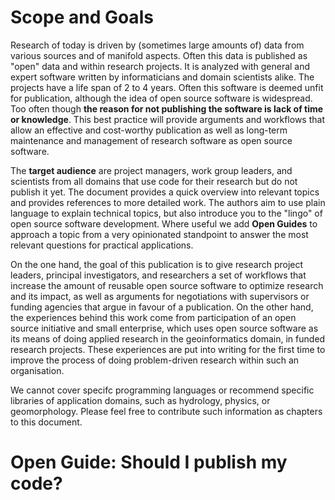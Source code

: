 # Scope and Goals

Research of today is driven by (sometimes large amounts of) data from various sources and of manifold aspects. Often this data is published as "open" data and within research projects. It is analyzed with general and expert software written by informaticians and domain scientists alike. The projects have a life span of 2 to 4 years. Often this software is deemed unfit for publication, although the idea of open source software is widespread. Too often though **the reason for not publishing the software is lack of time or knowledge**. This best practice will provide arguments and workflows that allow an effective and cost-worthy publication as well as long-term maintenance and management of research software as open source software.

The **target audience** are project managers, work group leaders, and scientists from all domains that use code for their research but do not publish it yet. The document provides a quick overview into relevant topics and provides references to more detailed work. The authors aim to use plain language to explain technical topics, but also introduce you to the "lingo" of open source software development. Where useful we add **Open Guides** to approach a topic from a very opinionated standpoint to answer the most relevant questions for practical applications.

On the one hand, the goal of this publication is to give research project leaders, principal investigators, and researchers a set of workflows that increase the amount of reusable open source software to optimize research and its impact, as well as arguments for negotiations with supervisors or funding agencies that argue in favour of a publication.
On the other hand, the experiences behind this work come from participation of an open source initiative and small enterprise, which uses open source software as its means of doing applied research in the geoinformatics domain, in funded research projects. These experiences are put into writing for the first time to improve the process of doing problem-driven research within such an organisation.

We cannot cover specifc programming languages or recommend specific libraries of application domains, such as hydrology, physics, or geomorphology. Please feel free to contribute such information as chapters to this document.


<div class="guide">
    <h1>Open Guide: Should I publish my code?</h1>
</div>

